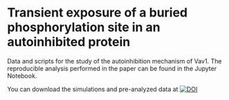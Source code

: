 # Transient exposure of a buried phosphorylation site in an autoinhibited protein

Data and scripts for the study of the autoinhibition mechanism of Vav1. The reproducible analysis performed in the paper can be found in the Jupyter Notebook. 

You can download the simulations and pre-analyzed data at [![DOI](https://zenodo.org/badge/DOI/10.5281/zenodo.4719711.svg)](https://doi.org/10.5281/zenodo.4719711)
